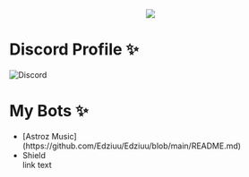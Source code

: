 <center>
  <img src = "https://capsule-render.vercel.app/api?type=waving&color=gradient&height=200&section=header&text=OmBodkhe&fontSize=80&fontAlignY=35&animation=twinkling&fontColor=gradient"></img>
</center>

# Discord Profile ✨
![Discord](https://discord.c99.nl/widget/theme-2/853184935384711178.png)

# My Bots ✨ 
<ul>
  <li>[Astroz Music](https://github.com/Edziuu/Edziuu/blob/main/README.md)</li>
        <li>Shield</li
          <a href="url">link text</a>
    </ul>
